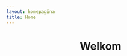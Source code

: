 ```yaml
---
layout: homepagina
title: Home
---
```


<header markdown="1" class="full-bleed bg-accent-B">

# Welkom

</header>



<section id="reportcard" class="forUser | bg-complement elevated-low" style="display: none">
{%- for coursedata in site.data.courses %}
{% assign courseid=coursedata.name | remove: " " | downcase %}
    <div id="{{courseid}}" class="reportcard-course">

        <table class="reportcard-course__resultsTable">
            <colgroup>
                <col>
                <col>
                <col>
            </colgroup>
            <thead>
                <tr>
                    <th colspan="3">
                        <h2 id="{{courseid}}-title" class="reportcard-course__title">{{coursedata.name}}</h2>
                    </th>
                </tr>
                <tr>
                    <th>
                        result
                    </th>
                    <th>
                        onderwerp
                    </th>
                    <th>
                        theorie
                    </th>
                </tr>
            </thead>
            
            {% for subjectdata in coursedata.subjects %}
                {% assign numTerms = 0 %}
                {%- for chapter in subjectdata.chapters -%}
                    {%- for course in site.courses -%}
                        {%- if course.url == chapter.link %}
                            {%- for definition in course.definitions %}
                                {%- assign numTerms = numTerms | plus: 1 -%}
                            {%- endfor -%}
                        {%- endif -%}
                    {%- endfor -%}
                {%- endfor %}
                {% assign subjectid=subjectdata.name | remove: " " | downcase %}
            <tbody id="{{ subjectid }}" class="reportcard-subject | resultUnknown">
                <tr>
                    <td rowspan="2" class="reportcard-subject__grade">
                        -
                    </td>
                    <td class="reportcard-subject__title">
                        <h3>{{subjectdata.name}}</h3>
                    </td>
                    <td class="reportcard-subject__knownTerms">
                        0
                    </td>
                </tr>
                <tr>
                    <td class="reportcard-subject__levelText">

                    </td>
                    <td class="reportcard-subject__numTerms">
                        /{{ numTerms }}
                    </td>
                </tr>
            </tbody>
            {%- endfor -%}
        </table>
    </div>
{% endfor %}
</section>

<section id="termsTimelines" class="forUser | bg-complement elevated-low" style="display: none">
<div id="myChart" style="width:100%; height:500px;"></div>
</section>

<script type="text/javascript" src="https://www.gstatic.com/charts/loader.js"></script>
<script src="/assets/js/lms-reportcard.js"></script>
<script>
    firebase.auth().onAuthStateChanged(function (user) {
        FillInReportcard();
    });
</script>
